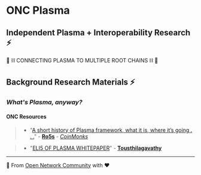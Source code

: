 # ONC Plasma

## Independent Plasma + Interoperability Research ⚡  

🔮 ⛓️ CONNECTING PLASMA TO MULTIPLE ROOT CHAINS ⛓️ 🔮

## Background Research Materials ⚡

### *What's Plasma, anyway?* 

#### ONC Resources

> * "[A short history of Plasma framework, what it is, where it’s going . . .](https://medium.com/coinmonks/a-short-history-of-plasma-framework-what-it-is-where-its-going-16920d0376a)" - **[Ro5s](https://medium.com/coinmonks)** - *[CoinMonks](https://medium.com/coinmonks)*


> * "[ELI5 OF PLASMA WHITEPAPER](https://medium.com/@tousthilagavathy/eli5-of-plasma-whitepaper-72e7570829a)" - **[Tousthilagavathy](https://medium.com/@tousthilagavathy/eli5-of-plasma-whitepaper-72e7570829a)**




_______________________________________________________________________________________________
👊 From [Open Network Community](https://forum.omgnetwork.org/) with ❤️
